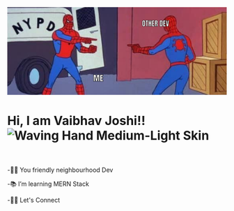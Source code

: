 <img src="/Spider_Man_Double_Meme_1_1757339827939.jpeg" style="max-width: 100%;" alt="Two Devs">
<h1>Hi, I am Vaibhav Joshi!! <img src="https://raw.githubusercontent.com/Tarikul-Islam-Anik/Animated-Fluent-Emojis/master/Emojis/Hand%20gestures/Waving%20Hand%20Medium-Light%20Skin%20Tone.png" alt="Waving Hand Medium-Light Skin Tone" width="40" height="40" style="max-width: 100%; height: auto; max-height: 40px;"></h1>
<p>-👨‍💻 You friendly neighbourhood Dev</p>
<p>-📚 I’m learning MERN Stack</p>
<p>-💪🏼 Let's Connect</p>
